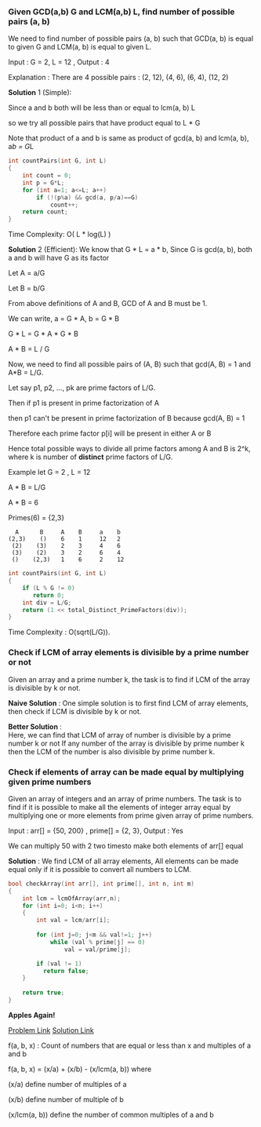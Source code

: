 ### Given GCD(a,b) G and LCM(a,b) L, find number of possible pairs (a, b)

We need to find number of possible pairs (a, b) such that GCD(a, b) is equal to given G and LCM(a, b) is equal to given L.
    
Input : G = 2, L = 12 , Output : 4
    
Explanation : There are 4 possible pairs : (2, 12), (4, 6), (6, 4), (12, 2)

**Solution** 1 (Simple):

Since a and b both will be less than or equal to lcm(a, b) L

so we try all possible pairs that have product equal to L * G

Note that product of a and b is same as product of gcd(a, b) and lcm(a, b), a*b = G*L

```cpp
int countPairs(int G, int L) 
{ 
    int count = 0; 
    int p = G*L; 
    for (int a=1; a<=L; a++) 
        if (!(p%a) && gcd(a, p/a)==G) 
            count++; 
    return count; 
} 
```
Time Complexity: O( L * log(L) )

**Solution** 2 (Efficient):
We know that G * L = a * b, Since G is gcd(a, b), both a and b will have G as its factor

Let A = a/G

Let B = b/G

From above definitions of A and B, GCD of A and B must be 1.
    
We can write, a = G * A, b = G * B

G * L = G * A * G * B

A * B = L / G

Now, we need to find all possible pairs of (A, B)
such that gcd(A, B) = 1 and A*B = L/G.
    
Let say p1, p2, ..., pk are prime factors of L/G.
    
Then if p1 is present in prime factorization of A 

then p1 can't be present in prime factorization of B because gcd(A, B) = 1
    
Therefore each prime factor p[i] will be present in either A or B

Hence total possible ways to divide all prime factors among A and B is 2^k, where k is number of **distinct** prime factors of L/G.
    
Example let G = 2 , L = 12
    
A * B = L/G 

A * B = 6
    
Primes(6) = {2,3}
```
  A      B     A    B     a    b
(2,3)    ()    6    1     12   2
 (2)    (3)    2    3     4    6
 (3)    (2)    3    2     6    4
 ()    (2,3)   1    6     2    12
```


```cpp
int countPairs(int G, int L) 
{ 
    if (L % G != 0) 
       return 0; 
    int div = L/G; 
    return (1 << total_Distinct_PrimeFactors(div)); 
} 
```
Time Complexity : O(sqrt(L/G)).

### Check if LCM of array elements is divisible by a prime number or not

Given an array and a prime number k, the task is to find if LCM of the array is divisible by k or not.
    
    
**Naive Solution** :
One simple solution is to first find LCM of array elements, then check if LCM is divisible by k or not.

**Better Solution** :    
Here, we can find that LCM of array of number is divisible by a prime number k or not
If any number of the array is divisible by prime number k
then the LCM of the number is also divisible by prime number k.

### Check if elements of array can be made equal by multiplying given prime numbers

Given an array of integers and an array of prime numbers. The task is to find if it is possible to make all the elements of integer array equal
by multiplying one or more elements from prime given array of prime numbers.
        
Input : arr[]   = {50, 200} , prime[] = {2, 3}, Output : Yes

We can multiply 50 with 2 two timesto make both elements of arr[] equal

**Solution** : We find LCM of all array elements, All elements can be made equal only if it is possible to convert all numbers to LCM.
        
```cpp
bool checkArray(int arr[], int prime[], int n, int m) 
{ 
    int lcm = lcmOfArray(arr,n); 
    for (int i=0; i<n; i++) 
    { 
        int val = lcm/arr[i]; 
 
        for (int j=0; j<m && val!=1; j++) 
            while (val % prime[j] == 0) 
                val = val/prime[j]; 

        if (val != 1) 
          return false; 
    } 
  
    return true; 
}  
```
**Apples Again!**

[Problem Link](https://codeforces.com/group/MEqF8b6wBT/contest/277493/problem/M)
[Solution Link](https://codeforces.com/group/MEqF8b6wBT/contest/277493/submission/100137140)

f(a, b, x) :  Count of numbers that are equal or less than x and multiples of a and b

f(a, b, x) = (x/a) + (x/b) - (x/lcm(a, b)) where 

(x/a) define number of multiples of a

(x/b) define number of multiple of b 

(x/lcm(a, b)) define the number of common multiples  of a and b
